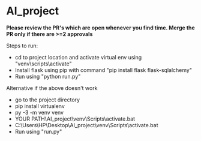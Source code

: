 # AI_project


<p>
 <b>Please review the PR's which are open whenever you find time. Merge the PR only if there are >=2 approvals</b>
</p>



Steps to run:
<ul>
<li> cd to project location and activate virtual env using "venv\scripts\activate"  </li> 
<li> Install flask using pip with command "pip install flask flask-sqlalchemy" </li> 
<li> Run using "python run.py"   </li> 
</ul>

Alternative if the above doesn't work 

<ul>
 <li> go to the project directory </li>
 <li> pip install virtualenv </li>
 <li> py -3 -m venv venv</li>
 <li>YOUR PATH\AI_project\venv\Scripts\activate.bat</li>
 <li>C:\Users\HP\Desktop\AI_project\venv\Scripts\activate.bat</li>
 <li> Run using "run.py" </li> 
<ul>

